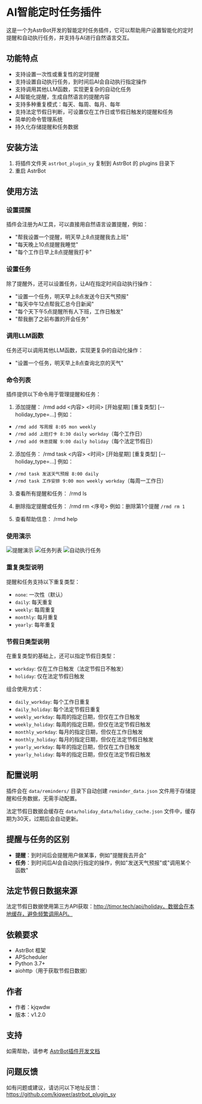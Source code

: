 # AI智能定时任务插件

这是一个为AstrBot开发的智能定时任务插件，它可以帮助用户设置智能化的定时提醒和自动执行任务，并支持与AI进行自然语言交互。

## 功能特点

- 支持设置一次性或重复性的定时提醒
- 支持设置自动执行任务，到时间后AI会自动执行指定操作
- 支持调用其他LLM函数，实现更复杂的自动化任务
- AI智能化提醒，生成自然语言的提醒内容
- 支持多种重复模式：每天、每周、每月、每年
- 支持法定节假日判断，可设置仅在工作日或节假日触发的提醒和任务
- 简单的命令管理系统
- 持久化存储提醒和任务数据

## 安装方法

1. 将插件文件夹 `astrbot_plugin_sy` 复制到 AstrBot 的 plugins 目录下
2. 重启 AstrBot

## 使用方法

### 设置提醒

插件会注册为AI工具，可以直接用自然语言设置提醒，例如：
- "帮我设置一个提醒，明天早上8点提醒我去上班"
- "每天晚上10点提醒我睡觉"
- "每个工作日早上8点提醒我打卡"

### 设置任务

除了提醒外，还可以设置任务，让AI在指定时间自动执行操作：
- "设置一个任务，明天早上8点发送今日天气预报"
- "每天中午12点帮我汇总今日新闻"
- "每个天下午5点提醒所有人下班，工作日触发"
- "帮我删了之前布置的开会任务"

### 调用LLM函数

任务还可以调用其他LLM函数，实现更复杂的自动化操作：
- "设置一个任务，明天早上8点查询北京的天气"

### 命令列表

插件提供以下命令用于管理提醒和任务：

1. 添加提醒：
/rmd add <内容> <时间> [开始星期] [重复类型] [--holiday_type=...]
例如：
- `/rmd add 写周报 8:05 mon weekly`
- `/rmd add 上班打卡 8:30 daily workday`（每个工作日）
- `/rmd add 休息提醒 9:00 daily holiday`（每个法定节假日）

2. 添加任务：
/rmd task <内容> <时间> [开始星期] [重复类型] [--holiday_type=...]
例如：
- `/rmd task 发送天气预报 8:00 daily`
- `/rmd task 工作安排 9:00 mon weekly workday`（每周一工作日）

3. 查看所有提醒和任务：
/rmd ls

4. 删除指定提醒或任务：
/rmd rm <序号>
例如：删除第1个提醒 `/rmd rm 1`

5. 查看帮助信息：
/rmd help

### 使用演示

![提醒演示](image/ys1.png)
![任务列表](image/ys2.png)
![自动执行任务](image/ys3.png)

### 重复类型说明

提醒和任务支持以下重复类型：
- `none`: 一次性（默认）
- `daily`: 每天重复
- `weekly`: 每周重复
- `monthly`: 每月重复
- `yearly`: 每年重复

### 节假日类型说明

在重复类型的基础上，还可以指定节假日类型：
- `workday`: 仅在工作日触发（法定节假日不触发）
- `holiday`: 仅在法定节假日触发

组合使用方式：
- `daily_workday`: 每个工作日重复
- `daily_holiday`: 每个法定节假日重复
- `weekly_workday`: 每周的指定日期，但仅在工作日触发
- `weekly_holiday`: 每周的指定日期，但仅在法定节假日触发
- `monthly_workday`: 每月的指定日期，但仅在工作日触发
- `monthly_holiday`: 每月的指定日期，但仅在法定节假日触发
- `yearly_workday`: 每年的指定日期，但仅在工作日触发
- `yearly_holiday`: 每年的指定日期，但仅在法定节假日触发

## 配置说明

插件会在 `data/reminders/` 目录下自动创建 `reminder_data.json` 文件用于存储提醒和任务数据，无需手动配置。

法定节假日数据会缓存在 `data/holiday_data/holiday_cache.json` 文件中，缓存期为30天，过期后会自动更新。

## 提醒与任务的区别

- **提醒**：到时间后会提醒用户做某事，例如"提醒我去开会"
- **任务**：到时间后AI会自动执行指定的操作，例如"发送天气预报"或"调用某个函数"

## 法定节假日数据来源

法定节假日数据使用第三方API获取：http://timor.tech/api/holiday。数据会在本地缓存，避免频繁调用API。

## 依赖要求

- AstrBot 框架
- APScheduler
- Python 3.7+
- aiohttp（用于获取节假日数据）

## 作者

- 作者：kjqwdw
- 版本：v1.2.0

## 支持

如需帮助，请参考 [AstrBot插件开发文档](https://astrbot.soulter.top/center/docs/%E5%BC%80%E5%8F%91/%E6%8F%92%E4%BB%B6%E5%BC%80%E5%8F%91/)

## 问题反馈

如有问题或建议，请访问以下地址反馈：
https://github.com/kjqwer/astrbot_plugin_sy
